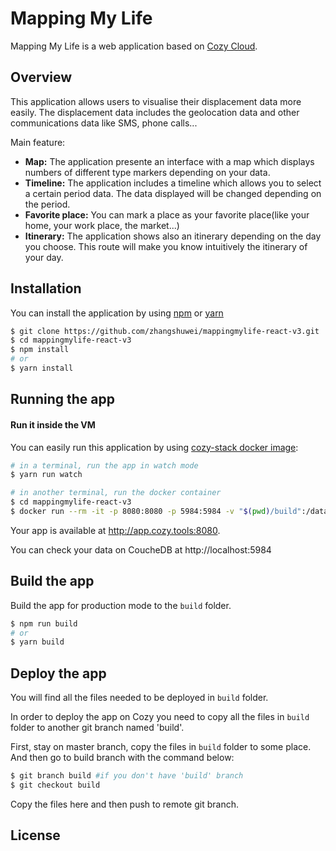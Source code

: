 # Mapping My Life

Mapping My Life is a web application based on [Cozy Cloud](https://cozy.io/fr/).

## Overview

This application allows users to visualise their displacement data more easily. The displacement data includes the geolocation data and other communications data like SMS, phone calls...

Main feature:
* **Map:** The application presente an interface with a map which displays numbers of different type markers depending on your data.
* **Timeline:** The application includes a timeline which allows you to select a certain period data. The data displayed will be changed depending on the period.
* **Favorite place:** You can mark a place as your favorite place(like your home, your work place, the market...)
* **Itinerary:** The application shows also an itinerary depending on the day you choose. This route will make you know intuitively the itinerary of your day.

## Installation

You can install the application by using [npm](https://www.npmjs.com/) or [yarn](https://yarnpkg.com)

```sh
$ git clone https://github.com/zhangshuwei/mappingmylife-react-v3.git
$ cd mappingmylife-react-v3
$ npm install
# or
$ yarn install
```
## Running the app

#### Run it inside the VM
You can easily run this application by using [cozy-stack docker image](https://github.com/cozy/cozy-stack/blob/master/docs/client-app-dev.md#with-docker):

```sh
# in a terminal, run the app in watch mode
$ yarn run watch
```

```sh
# in another terminal, run the docker container
$ cd mappingmylife-react-v3
$ docker run --rm -it -p 8080:8080 -p 5984:5984 -v "$(pwd)/build":/data/cozy-app -v "$HOME/db":/usr/local/couchdb/data -v "$HOME/storage":/data/cozy-storage --name=cozydev cozy/cozy-app-dev
```
Your app is available at http://app.cozy.tools:8080.

You can check your data on CoucheDB at http://localhost:5984

## Build the app

Build the app for production mode to the `build` folder.

```sh
$ npm run build
# or
$ yarn build
```
## Deploy the app


You will find all the files needed to be deployed in `build` folder.

In order to deploy the app on Cozy you need to copy all the files in `build` folder to another git branch named 'build'.

First, stay on master branch, copy the files in `build` folder to some place. And then go to build branch with the command below:

``` sh
$ git branch build #if you don't have 'build' branch
$ git checkout build

```
Copy the files here and then push to remote git branch.

## License
